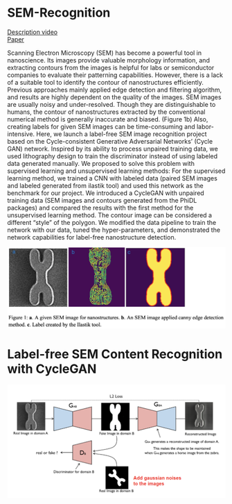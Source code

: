 # SEM-Recognition

[Description video](https://www.youtube.com/watch?v=BiHHvy-QbIQ) <br>
[Paper](http://cs230.stanford.edu/projects_spring_2020/reports/38856594.pdf) <br>

Scanning Electron Microscopy (SEM) has become a powerful tool in nanoscience. Its images provide valuable morphology information, and extracting contours from the images is helpful for labs or semiconductor companies to evaluate their patterning capabilities. However, there is a lack of a suitable tool to identify the contour of nanostructures efficiently. Previous approaches mainly applied edge detection and filtering algorithm, and results are highly dependent on the quality of the images.
SEM images are usually noisy and under-resolved. Though they are distinguishable to humans, the contour of nanostructures extracted by the conventional numerical method is generally inaccurate and biased. (Figure 1b) Also, creating labels for given SEM images can be time-consuming and labor-intensive.
Here, we launch a label-free SEM image recognition project based on the Cycle-consistent Generative Adversarial Networks’ (Cycle GAN) network. Inspired by its ability to process unpaired training data, we used lithography design to train the discriminator instead of using labeled data generated manually.
We proposed to solve this problem with supervised learning and unsupervised learning methods: For the supervised learning method, we trained a CNN with labeled data (paired SEM images and labeled generated from ilastik tool) and used this network as the benchmark for our project. We introduced a CycleGAN with unpaired training data (SEM images and contours generated from the PhiDL packages) and compared the results with the first method for the unsupervised learning method. The contour image can be considered a different “style” of the polygon. We modified the data pipeline to train the network with our data, tuned the hyper-parameters, and demonstrated the network capabilities for label-free nanostructure detection.

![](/figures/detection.png)

# Label-free SEM Content Recognition with CycleGAN
![](/figures/CycleGAN.png)
